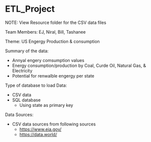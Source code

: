 
# ETL_Project

NOTE: View Resource folder for the CSV data files

Team Members: EJ, Niral, Bill, Tashanee

Theme: US Engergy Production & consumption

Summary of the data:
  * Annyal engery comsumption values
  * Energy consumption/production by Coal, Curde Oil, Natural Gas, & Electricity
  * Potential for renwalble engergy per state
  

Type of database to load Data:
  * CSV data
  * SQL database
    * Using state as primary key
  
Data Sources:
  * CSV data sources from following sources
    * https://www.eia.gov/
    * https://data.world/

